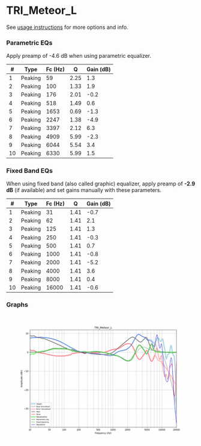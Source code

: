 # TRI_Meteor_L
See [usage instructions](https://github.com/jaakkopasanen/AutoEq#usage) for more options and info.

### Parametric EQs
Apply preamp of -4.6 dB when using parametric equalizer.

|   # | Type    |   Fc (Hz) |    Q |   Gain (dB) |
|-----|---------|-----------|------|-------------|
|   1 | Peaking |        59 | 2.25 |         1.3 |
|   2 | Peaking |       100 | 1.33 |         1.9 |
|   3 | Peaking |       176 | 2.01 |        -0.2 |
|   4 | Peaking |       518 | 1.49 |         0.6 |
|   5 | Peaking |      1653 | 0.69 |        -1.3 |
|   6 | Peaking |      2247 | 1.38 |        -4.9 |
|   7 | Peaking |      3397 | 2.12 |         6.3 |
|   8 | Peaking |      4909 | 5.99 |        -2.3 |
|   9 | Peaking |      6044 | 5.54 |         3.4 |
|  10 | Peaking |      6330 | 5.99 |         1.5 |

### Fixed Band EQs
When using fixed band (also called graphic) equalizer, apply preamp of **-2.9 dB** (if available) and set gains manually with these parameters.

|   # | Type    |   Fc (Hz) |    Q |   Gain (dB) |
|-----|---------|-----------|------|-------------|
|   1 | Peaking |        31 | 1.41 |        -0.7 |
|   2 | Peaking |        62 | 1.41 |         2.1 |
|   3 | Peaking |       125 | 1.41 |         1.3 |
|   4 | Peaking |       250 | 1.41 |        -0.3 |
|   5 | Peaking |       500 | 1.41 |         0.7 |
|   6 | Peaking |      1000 | 1.41 |        -0.8 |
|   7 | Peaking |      2000 | 1.41 |        -5.2 |
|   8 | Peaking |      4000 | 1.41 |         3.6 |
|   9 | Peaking |      8000 | 1.41 |         0.4 |
|  10 | Peaking |     16000 | 1.41 |        -0.6 |

### Graphs
![](./TRI_Meteor_L.png)
